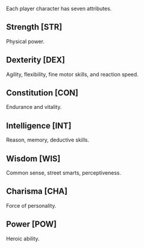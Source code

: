 Each player character has seven attributes.
## Strength [STR]
Physical power.
## Dexterity [DEX]
Agility, flexibility, fine motor skills, and reaction speed.
## Constitution [CON]
Endurance and vitality.
## Intelligence [INT]
Reason, memory, deductive skills.
## Wisdom [WIS]
Common sense, street smarts, perceptiveness.
## Charisma [CHA]
Force of personality.
## Power [POW]
Heroic ability.